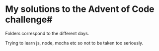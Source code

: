 # My solutions to the Advent of Code challenge#
Folders correspond to the different days.

Trying to learn js, node, mocha etc so not to be taken too seriously.
